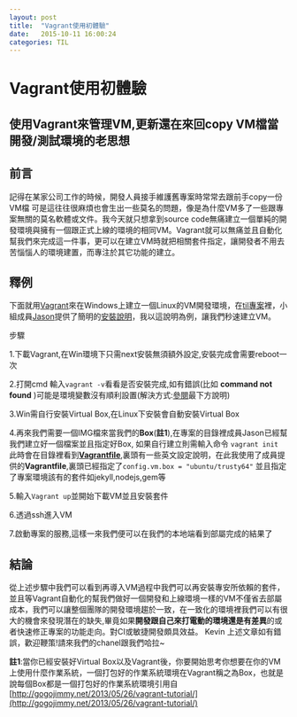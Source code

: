```yaml
---
layout: post
title:  "Vagrant使用初體驗"
date:   2015-10-11 16:00:24
categories: TIL
---
```


# Vagrant使用初體驗 #
## 使用Vagrant來管理VM,更新還在來回copy VM檔當開發/測試環境的老思想 ##

## 前言 ##
記得在某家公司工作的時候，開發人員接手維護舊專案時常常去跟前手copy一份VM檔
可是這往往很麻煩也會生出一些莫名的問題，像是為什麼VM多了一些跟專案無關的莫名軟體或文件。我今天就只想拿到source code無痛建立一個單純的開發環境與擁有一個跟正式上線的環境的相同VM。Vagrant就可以無痛並且自動化幫我們來完成這一件事，更可以在建立VM時就把相關套件指定，讓開發者不用去苦惱惱人的環境建置，而專注於其它功能的建立。


## 釋例 ##
下面就用[Vagrant](https://www.vagrantup.com/)來在Windows上建立一個Linux的VM開發環境，在[til專案](https://github.com/huayinthon/til)裡，小組成員[Jason](https://github.com/orgs/huayinthon/people/jasonatfleepio)提供了簡明的[安裝說明](https://github.com/huayinthon/til/blob/master/development.md)，我以這說明為例，讓我們秒速建立VM。


步驟

1.下載Vagrant,在Win環境下只需next安裝無須額外設定,安裝完成會需要reboot一次

2.打開cmd 輸入`vagrant -v`看看是否安裝完成,如有錯誤(比如 **command not found** )可能是環境變數沒有順利設置(解決方式:[參閱](https://gist.github.com/chgu82837/ab1255846b5335407105)最下方說明)

3.Win需自行安裝Virtual Box,在Linux下安裝會自動安裝Virtual Box

4.再來我們需要一個IMG檔來當我們的**Box**(**註1**),在專案的目錄裡成員Jason已經幫我們建立好一個檔案並且指定好Box,
如果自行建立則需輸入命令 `vagrant init`
此時會在目錄裡看到[**Vagrantfile**](http://docs.vagrantup.com/v2/vagrantfile/index.html),裏頭有一些英文設定說明，在此我使用了成員提供的**Vagrantfile**,裏頭已經指定了`config.vm.box = "ubuntu/trusty64"`
並且指定了專案環境該有的套件如jekyll,nodejs,gem等

5.輸入`Vagrant up`並開始下載VM並且安裝套件

6.透過ssh進入VM

7.啟動專案的服務,這樣一來我們便可以在我們的本地端看到部屬完成的結果了


## 結論 ##

從上述步驟中我們可以看到再導入VM過程中我們可以再安裝專安所依賴的套件，並且等Vagrant自動化的幫我們做好一個開發和上線環境一樣的VM不僅省去部屬成本，我們可以讓整個團隊的開發環境趨於一致，在一致化的環境裡我們可以有很大的機會來發現潛在的缺失,畢竟如果**開發跟自己來打電動的環境還是有差異**的或者快速修正專案的功能走向。對CI或敏捷開發頗具效益。
Kevin
上述文章如有錯誤，歡迎鞭策!請來我們的chanel跟我們哈拉~


**註1**:當你已經安裝好Virtual Box以及Vagrant後，你要開始思考你想要在你的VM上使用什麼作業系統，一個打包好的作業系統環境在Vagrant稱之為Box，也就是說每個Box都是一個打包好的作業系統環境引用自[http://gogojimmy.net/2013/05/26/vagrant-tutorial/](http://gogojimmy.net/2013/05/26/vagrant-tutorial/)




